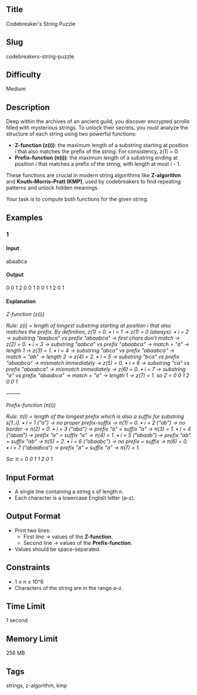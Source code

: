 ## Title
Codebreaker's String Puzzle

## Slug
codebreakers-string-puzzle

## Difficulty
Medium

## Description
Deep within the archives of an ancient guild, you discover encrypted scrolls filled with mysterious strings. To unlock their secrets, you must analyze the structure of each string using two powerful functions:

- **Z-function (z(i))**: the maximum length of a substring starting at position i that also matches the prefix of the string. For consistency, z(1) = 0.
- **Prefix-function (π(i))**: the maximum length of a substring ending at position i that matches a prefix of the string, with length at most i - 1.

These functions are crucial in modern string algorithms like **Z-algorithm** and **Knuth–Morris–Pratt (KMP)**, used by codebreakers to find repeating patterns and unlock hidden meanings.

Your task is to compute both functions for the given string.

## Examples

### 1
#### Input
abaabca

#### Output
0 0 1 2 0 0 1
0 0 1 1 2 0 1

#### Explanation
*Z-function (z(i))*

*Rule: z(i) = length of longest substring starting at position i that also matches the prefix.*
*By definition, z(1) = 0.*
	*•	i = 1 → z(1) = 0 (always).*
	*•	i = 2 → substring "baabca" vs prefix "abaabca" → first chars don’t match → z(2) = 0.*
	*•	i = 3 → substring "aabca" vs prefix "abaabca" → match = "a" → length 1 → z(3) = 1.*
	*•	i = 4 → substring "abca" vs prefix "abaabca" → match = "ab" → length 2 → z(4) = 2.*
	*•	i = 5 → substring "bca" vs prefix "abaabca" → mismatch immediately → z(5) = 0.*
	*•	i = 6 → substring "ca" vs prefix "abaabca" → mismatch immediately → z(6) = 0.*
	*•	i = 7 → substring "a" vs prefix "abaabca" → match = "a" → length 1 → z(7) = 1.*
*so Z = 0 0 1 2 0 0 1*

⸻

*Prefix-function (π(i))*

*Rule: π(i) = length of the longest prefix which is also a suffix for substring s[1..i].*
	*•	i = 1 (“a”) → no proper prefix-suffix → π(1) = 0.*
	*•	i = 2 (“ab”) → no border → π(2) = 0.*
	*•	i = 3 (“aba”) → prefix "a" = suffix "a" → π(3) = 1.*
	*•	i = 4 (“abaa”) → prefix "a" = suffix "a" → π(4) = 1.*
	*•	i = 5 (“abaab”) → prefix "ab" = suffix "ab" → π(5) = 2.*
	*•	i = 6 (“abaabc”) → no prefix = suffix → π(6) = 0.*
	*•	i = 7 (“abaabca”) → prefix "a" = suffix "a" → π(7) = 1.*

*So: π = 0 0 1 1 2 0 1*

## Input Format
- A single line containing a string s of length n.
- Each character is a lowercase English letter (a–z).

## Output Format
- Print two lines:
  - First line → values of the **Z-function**.
  - Second line → values of the **Prefix-function**.
- Values should be space-separated.

## Constraints
- 1 ≤ n ≤ 10^6
- Characters of the string are in the range a–z.

## Time Limit
1 second

## Memory Limit
256 MB

## Tags
strings, z-algorithm, kmp
